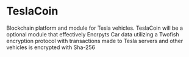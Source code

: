 # TeslaCoin

Blockchain platform and module for Tesla vehicles. TeslaCoin will be a optional module that effectively Encrpyts Car data utilizing a Twofish encryption protocol with transactions made to Tesla servers and other vehicles is encrypted with Sha-256
